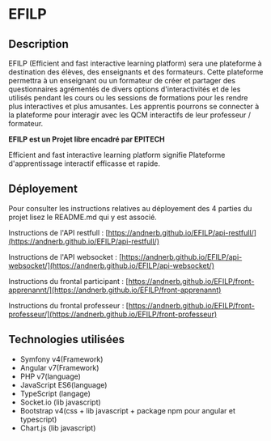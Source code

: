 # EFILP

## Description

EFILP (Efficient and fast interactive learning platform) sera une plateforme à destination des élèves, des enseignants et des formateurs. Cette plateforme permettra à un enseignant ou un formateur de créer et partager des questionnaires agrémentés de divers options d'interactivités et de les utilisés pendant les cours ou les sessions de formations pour les rendre plus interactives et plus amusantes. Les apprentis pourrons se connecter à la plateforme pour interagir avec les QCM interactifs de leur professeur / formateur.

**EFILP est un Projet libre encadré par EPITECH**

Efficient and fast interactive learning platform signifie Plateforme d'apprentissage interactif efficasse et rapide.

## Déployement

Pour consulter les instructions relatives au déployement des 4 parties du projet lisez le README.md qui y est associé.

Instructions de l'API restfull : [https://andnerb.github.io/EFILP/api-restfull/](https://andnerb.github.io/EFILP/api-restfull/)

Instructions de l'API websocket : [https://andnerb.github.io/EFILP/api-websocket/](https://andnerb.github.io/EFILP/api-websocket/)

Instructions du frontal participant : [https://andnerb.github.io/EFILP/front-apprenannt/](https://andnerb.github.io/EFILP/front-apprenannt)

Instructions du frontal professeur : [https://andnerb.github.io/EFILP/front-professeur/](https://andnerb.github.io/EFILP/front-professeur)

## Technologies utilisées

- Symfony v4(Framework)
- Angular v7(Framework)
- PHP v7(language)
- JavaScript ES6(language)
- TypeScript (langage)
- Socket.io (lib javascript)
- Bootstrap v4(css + lib javascript + package npm pour angular et typescript)
- Chart.js (lib javascript)
